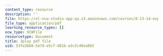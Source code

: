 ```yaml
---
content_type: resource
description: ''
file: https://ol-ocw-studio-app-qa.s3.amazonaws.com/courses/8-13-14-experimental-physics-i-ii-junior-lab-fall-2016-spring-2017/53fe26685e7de5cfd81ba3c3c40ea8b5_79noW-0WuAI.pdf
file_type: application/pdf
learning_resource_types: []
ocw_type: OCWFile
resourcetype: Document
title: 3play pdf file
uid: 53fe2668-5e7d-e5cf-d81b-a3c3c40ea8b5
---
```


